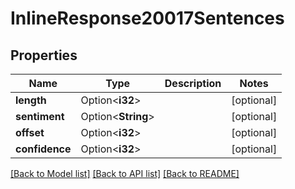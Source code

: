 # InlineResponse20017Sentences

## Properties

Name | Type | Description | Notes
------------ | ------------- | ------------- | -------------
**length** | Option<**i32**> |  | [optional]
**sentiment** | Option<**String**> |  | [optional]
**offset** | Option<**i32**> |  | [optional]
**confidence** | Option<**i32**> |  | [optional]

[[Back to Model list]](../README.md#documentation-for-models) [[Back to API list]](../README.md#documentation-for-api-endpoints) [[Back to README]](../README.md)


